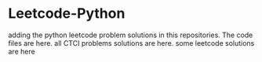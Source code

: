 # Leetcode-Python
adding the python leetcode problem solutions in this repositories. 
The code files are here.
all CTCI problems solutions are here.
some leetcode solutions are here



























































































































































































































































































































































































































































































































































































































































































































































































































































































































































































